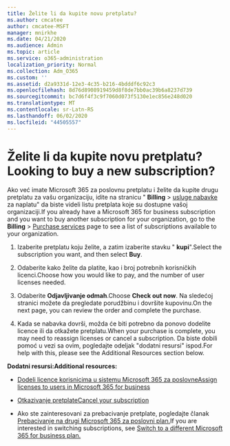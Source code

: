 ```yaml
---
title: Želite li da kupite novu pretplatu?
ms.author: cmcatee
author: cmcatee-MSFT
manager: mnirkhe
ms.date: 04/21/2020
ms.audience: Admin
ms.topic: article
ms.service: o365-administration
localization_priority: Normal
ms.collection: Adm_O365
ms.custom: ''
ms.assetid: d2a9331d-12e3-4c35-b216-4bdddf6c92c3
ms.openlocfilehash: 8d76d8908919459d8f8de7bb0ac39b6a8237d739
ms.sourcegitcommit: bc7d6f4f3c9f7060d073f5130e1ec856e248d020
ms.translationtype: MT
ms.contentlocale: sr-Latn-RS
ms.lasthandoff: 06/02/2020
ms.locfileid: "44505557"
---
```

# <a name="looking-to-buy-a-new-subscription"></a><span data-ttu-id="c2aaa-102">Želite li da kupite novu pretplatu?</span><span class="sxs-lookup"><span data-stu-id="c2aaa-102">Looking to buy a new subscription?</span></span>

<span data-ttu-id="c2aaa-103">Ako već imate Microsoft 365 za poslovnu pretplatu i želite da kupite drugu pretplatu za vašu organizaciju, idite na stranicu " **Billing** \> [usluge nabavke](https://go.microsoft.com/fwlink/p/?linkid=868433) za naplatu" da biste videli listu pretplata koje su dostupne vašoj organizaciji.</span><span class="sxs-lookup"><span data-stu-id="c2aaa-103">If you already have a Microsoft 365 for business subscription and you want to buy another subscription for your organization, go to the **Billing** \> [Purchase services](https://go.microsoft.com/fwlink/p/?linkid=868433) page to see a list of subscriptions available to your organization.</span></span>
 
1. <span data-ttu-id="c2aaa-104">Izaberite pretplatu koju želite, a zatim izaberite stavku " **kupi**".</span><span class="sxs-lookup"><span data-stu-id="c2aaa-104">Select the subscription you want, and then select **Buy**.</span></span>

2. <span data-ttu-id="c2aaa-105">Odaberite kako želite da platite, kao i broj potrebnih korisničkih licenci.</span><span class="sxs-lookup"><span data-stu-id="c2aaa-105">Choose how you would like to pay, and the number of user licenses needed.</span></span>

3. <span data-ttu-id="c2aaa-106">Odaberite **Odjavljivanje odmah**.</span><span class="sxs-lookup"><span data-stu-id="c2aaa-106">Choose **Check out now**.</span></span> <span data-ttu-id="c2aaa-107">Na sledećoj stranici možete da pregledate porudžbinu i dovršite kupovinu.</span><span class="sxs-lookup"><span data-stu-id="c2aaa-107">On the next page, you can review the order and complete the purchase.</span></span>

4. <span data-ttu-id="c2aaa-108">Kada se nabavka dovrši, možda će biti potrebno da ponovo dodelite licence ili da otkažete pretplatu.</span><span class="sxs-lookup"><span data-stu-id="c2aaa-108">When your purchase is complete, you may need to reassign licenses or cancel a subscription.</span></span> <span data-ttu-id="c2aaa-109">Da biste dobili pomoć u vezi sa ovim, pogledajte odeljak "dodatni resursi" ispod.</span><span class="sxs-lookup"><span data-stu-id="c2aaa-109">For help with this, please see the Additional Resources section below.</span></span>

 <span data-ttu-id="c2aaa-110">**Dodatni resursi:**</span><span class="sxs-lookup"><span data-stu-id="c2aaa-110">**Additional resources:**</span></span>
  
- [<span data-ttu-id="c2aaa-111">Dodeli licence korisnicima u sistemu Microsoft 365 za poslovne</span><span class="sxs-lookup"><span data-stu-id="c2aaa-111">Assign licenses to users in Microsoft 365 for business</span></span>](https://docs.microsoft.com/microsoft-365/admin/add-users/add-users)
    
- [<span data-ttu-id="c2aaa-112">Otkazivanje pretplate</span><span class="sxs-lookup"><span data-stu-id="c2aaa-112">Cancel your subscription</span></span>](https://docs.microsoft.com/microsoft-365/commerce/subscriptions/cancel-your-subscription)
    
- <span data-ttu-id="c2aaa-113">Ako ste zainteresovani za prebacivanje pretplate, pogledajte članak [Prebacivanje na drugi Microsoft 365 za poslovni plan.](https://docs.microsoft.com/microsoft-365/commerce/subscriptions/switch-to-a-different-plan)</span><span class="sxs-lookup"><span data-stu-id="c2aaa-113">If you are interested in switching subscriptions, see [Switch to a different Microsoft 365 for business plan.](https://docs.microsoft.com/microsoft-365/commerce/subscriptions/switch-to-a-different-plan)</span></span>